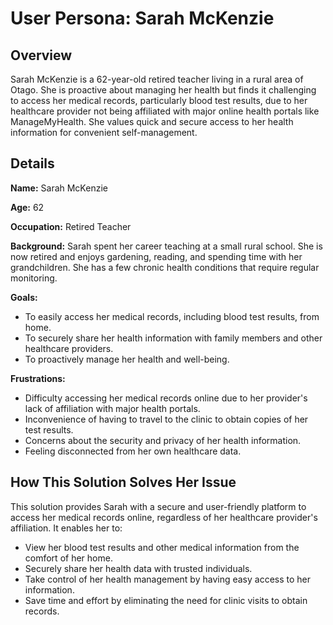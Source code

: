 
# User Persona: Sarah McKenzie

## Overview

Sarah McKenzie is a 62-year-old retired teacher living in a rural area of Otago. She is proactive about managing her health but finds it challenging to access her medical records, particularly blood test results, due to her healthcare provider not being affiliated with major online health portals like ManageMyHealth. She values quick and secure access to her health information for convenient self-management.

## Details

**Name:** Sarah McKenzie

**Age:** 62

**Occupation:** Retired Teacher

**Background:** Sarah spent her career teaching at a small rural school. She is now retired and enjoys gardening, reading, and spending time with her grandchildren. She has a few chronic health conditions that require regular monitoring.

**Goals:**

* To easily access her medical records, including blood test results, from home.
* To securely share her health information with family members and other healthcare providers.
* To proactively manage her health and well-being.

**Frustrations:**

* Difficulty accessing her medical records online due to her provider's lack of affiliation with major health portals.
* Inconvenience of having to travel to the clinic to obtain copies of her test results.
* Concerns about the security and privacy of her health information.
* Feeling disconnected from her own healthcare data.

## How This Solution Solves Her Issue

This solution provides Sarah with a secure and user-friendly platform to access her medical records online, regardless of her healthcare provider's affiliation. It enables her to:

* View her blood test results and other medical information from the comfort of her home.
* Securely share her health data with trusted individuals.
* Take control of her health management by having easy access to her information.
* Save time and effort by eliminating the need for clinic visits to obtain records.
